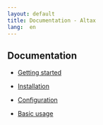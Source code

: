 ```yaml
---
layout: default
title: Documentation - Altax
lang:  en
---
```

## Documentation

* [Getting started](/altax/documentation/getting-started.html)

* [Installation](/altax/documentation/installation.html)

* [Configuration](/altax/documentation/configuration.html)

* [Basic usage](/altax/documentation/basic-usage.html)

